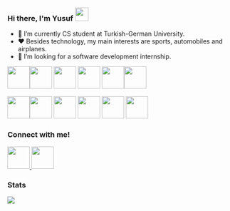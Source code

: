 ### Hi there, I'm Yusuf  <img src="https://raw.githubusercontent.com/iampavangandhi/iampavangandhi/master/gifs/Hi.gif" width="30px"></h2>
* 🔭 I’m currently CS student at Turkish-German University.
* ❤️ Besides technology, my main interests are sports, automobiles and airplanes.
* 🤝 I’m looking for a software development internship.


<img height=50 src="https://cdn.jsdelivr.net/gh/devicons/devicon/icons/c/c-plain.svg" /><img height=50 src="https://cdn.jsdelivr.net/gh/devicons/devicon/icons/java/java-original.svg"/>
<img height=50 src="https://cdn.jsdelivr.net/gh/devicons/devicon/icons/kotlin/kotlin-plain-wordmark.svg" />
<img height=50 src="https://cdn.jsdelivr.net/gh/devicons/devicon/icons/numpy/numpy-original-wordmark.svg" />
<img height=50 src="https://cdn.jsdelivr.net/gh/devicons/devicon/icons/pandas/pandas-original-wordmark.svg" /><img height=50 src="https://cdn.jsdelivr.net/gh/devicons/devicon/icons/python/python-original-wordmark.svg" />

<img height=50 src="https://cdn.jsdelivr.net/gh/devicons/devicon/icons/sqlite/sqlite-original-wordmark.svg" /><img height=50 src="https://cdn.jsdelivr.net/gh/devicons/devicon/icons/firebase/firebase-plain-wordmark.svg" />
<img height=50 src="https://cdn.jsdelivr.net/gh/devicons/devicon/icons/androidstudio/androidstudio-plain-wordmark.svg" />
<img height=50 src="https://cdn.jsdelivr.net/gh/devicons/devicon/icons/jupyter/jupyter-original-wordmark.svg" />
<img height=50 src="https://cdn.jsdelivr.net/gh/devicons/devicon/icons/canva/canva-original.svg"/>
<img height=50 src="https://cdn.jsdelivr.net/gh/devicons/devicon/icons/figma/figma-original.svg" />


### Connect with me!
</a>
<a href="https://www.linkedin.com/in/yusufziyaak/">
    <img height="50" src="https://cdn2.iconfinder.com/data/icons/social-icon-3/512/social_style_3_in-306.png"/>
</a>
</a>
<a href="https://github.com/ysfzyak/">
    <img height=50 src="https://cdn.jsdelivr.net/gh/devicons/devicon/icons/github/github-original.svg"/>
</a>

### Stats

<!-- <img src="https://github-readme-stats.vercel.app/api?username=ysfzyak&show_icons=true&theme=midnight-purple" /> -->

![](https://komarev.com/ghpvc/?username=ysfzyak&color=blueviolet)

